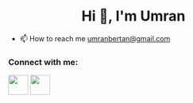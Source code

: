   <h1 align="center">Hi 👋, I'm Umran</h1>

 * 📫 How to reach me umranbertan@gmail.com
 



<h3 align="left">Connect with me:</h3>
<p align="left">
<a href="https://www.linkedin.com/in/umranbertan/" target="_blank"><img align="center" src="https://velanovascular.com/wp-content/uploads/2020/06/LinkedIn.png"  height="40" width="40" /></a>
<a href="https://umranbertan.medium.com/" target="_blank"><img align="center" src="https://icon-library.com/images/medium-icon/medium-icon-21.jpg"  height="40" width="40" /></a>
</p>


<!---
umranbertan/umranbertan is a ✨ special ✨ repository because its `README.md` (this file) appears on your GitHub profile.
You can click the Preview link to take a look at your changes.
--->
